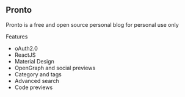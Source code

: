 ## Pronto

Pronto is a free and open source personal blog for personal use only

Features

* oAuth2.0
* ReactJS
* Material Design
* OpenGraph and social previews
* Category and tags
* Advanced search
* Code previews

